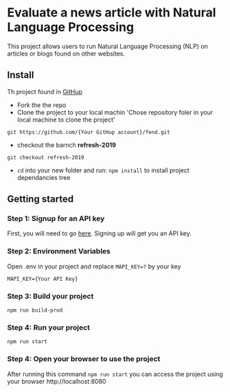 # Evaluate a news article with Natural Language Processing

This project allows users to run Natural Language Processing (NLP) on articles or blogs found on other websites.


## Install

Th  project found in  [GitHup](https://github.com/bmeabeed/fend/tree/refresh-2019)

- Fork the the repo
- Clone the project to your local machin 'Chose repository foler in your local machine to clone the project'

`git https://github.com/{Your GitHup account}/fend.git`

- checkout the barnch **refresh-2019**

`git checkout refresh-2019`

- `cd` into your new folder and run:
  `npm install` to install project dependancies tree


## Getting started

### Step 1: Signup for an API key
First, you will need to go [here](https://www.meaningcloud.com/developer/login). Signing up will get you an API key. 

### Step 2: Environment Variables
Open .env in your project and replace 
`MAPI_KEY=?`
by your key

`MAPI_KEY={Your API Key}`

### Step 3: Build your project

   `npm run build-prod`

### Step 4: Run your project

   `npm run start` 


  ### Step 4: Open your browser to use the project
  After running this command `npm run start` you can access the project using your browser    http://localhost:8080




